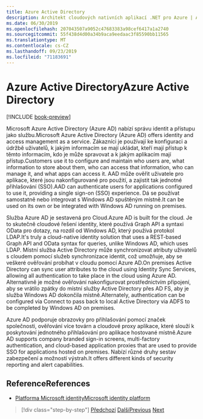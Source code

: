 ```yaml
---
title: Azure Active Directory
description: Architekt cloudových nativních aplikací .NET pro Azure | Azure Active Directory
ms.date: 06/30/2019
ms.openlocfilehash: 207043507a9052c47683383a98cef6417a1a2740
ms.sourcegitcommit: 55f438d4d00a34b9aca9eedaac3f85590bb11565
ms.translationtype: MT
ms.contentlocale: cs-CZ
ms.lasthandoff: 09/23/2019
ms.locfileid: "71183691"
---
```

# <a name="azure-active-directory"></a><span data-ttu-id="1dea0-103">Azure Active Directory</span><span class="sxs-lookup"><span data-stu-id="1dea0-103">Azure Active Directory</span></span>

[!INCLUDE [book-preview](../../../includes/book-preview.md)]

<span data-ttu-id="1dea0-104">Microsoft Azure Active Directory (Azure AD) nabízí správu identit a přístupu jako službu.</span><span class="sxs-lookup"><span data-stu-id="1dea0-104">Microsoft Azure Active Directory (Azure AD) offers identity and access management as a service.</span></span> <span data-ttu-id="1dea0-105">Zákazníci je používají ke konfiguraci a údržbě uživatelů, k jakým informacím se mají ukládat, kteří mají přístup k těmto informacím, kdo je může spravovat a k jakým aplikacím mají přístup.</span><span class="sxs-lookup"><span data-stu-id="1dea0-105">Customers use it to configure and maintain who users are, what information to store about them, who can access that information, who can manage it, and what apps can access it.</span></span> <span data-ttu-id="1dea0-106">AAD může ověřit uživatele pro aplikace, které jsou nakonfigurované pro použití, a zajistit tak jednotné přihlašování (SSO).</span><span class="sxs-lookup"><span data-stu-id="1dea0-106">AAD can authenticate users for applications configured to use it, providing a single sign-on (SSO) experience.</span></span> <span data-ttu-id="1dea0-107">Dá se používat samostatně nebo integrovat s Windows AD spuštěným místně.</span><span class="sxs-lookup"><span data-stu-id="1dea0-107">It can be used on its own or be integrated with Windows AD running on premises.</span></span>

<span data-ttu-id="1dea0-108">Služba Azure AD je sestavená pro Cloud.</span><span class="sxs-lookup"><span data-stu-id="1dea0-108">Azure AD is built for the cloud.</span></span> <span data-ttu-id="1dea0-109">Je to skutečně cloudové řešení identity, které používá Graph API a syntaxi OData pro dotazy, na rozdíl od Windows AD, který používá protokol LDAP.</span><span class="sxs-lookup"><span data-stu-id="1dea0-109">It's truly a cloud-native identity solution that uses a REST-based Graph API and OData syntax for queries, unlike Windows AD, which uses LDAP.</span></span> <span data-ttu-id="1dea0-110">Místní služba Active Directory může synchronizovat atributy uživatelů s cloudem pomocí služeb synchronizace identit, což umožňuje, aby se veškeré ověřování probíhat v cloudu pomocí Azure AD.</span><span class="sxs-lookup"><span data-stu-id="1dea0-110">On premises Active Directory can sync user attributes to the cloud using Identity Sync Services, allowing all authentication to take place in the cloud using Azure AD.</span></span> <span data-ttu-id="1dea0-111">Alternativně je možné ověřování nakonfigurovat prostřednictvím připojení, aby se vrátilo zpátky do místní služby Active Directory přes AD FS, aby je služba Windows AD dokončila místně.</span><span class="sxs-lookup"><span data-stu-id="1dea0-111">Alternately, authentication can be configured via Connect to pass back to local Active Directory via ADFS to be completed by Windows AD on premises.</span></span>

<span data-ttu-id="1dea0-112">Azure AD podporuje obrazovky pro přihlašování pomocí značek společnosti, ověřování více továrn a cloudové proxy aplikace, které slouží k poskytování jednotného přihlašování pro aplikace hostované místně.</span><span class="sxs-lookup"><span data-stu-id="1dea0-112">Azure AD supports company branded sign-in screens, multi-factory authentication, and cloud-based application proxies that are used to provide SSO for applications hosted on premises.</span></span> <span data-ttu-id="1dea0-113">Nabízí různé druhy sestav zabezpečení a možností výstrah.</span><span class="sxs-lookup"><span data-stu-id="1dea0-113">It offers different kinds of security reporting and alert capabilities.</span></span>

## <a name="references"></a><span data-ttu-id="1dea0-114">Reference</span><span class="sxs-lookup"><span data-stu-id="1dea0-114">References</span></span>

- [<span data-ttu-id="1dea0-115">Platforma Microsoft identity</span><span class="sxs-lookup"><span data-stu-id="1dea0-115">Microsoft identity platform</span></span>](https://docs.microsoft.com/azure/active-directory/develop/)

>[!div class="step-by-step"]
><span data-ttu-id="1dea0-116">[Předchozí](authentication-authorization.md)
>[Další](identity-server.md)</span><span class="sxs-lookup"><span data-stu-id="1dea0-116">[Previous](authentication-authorization.md)
[Next](identity-server.md)</span></span>
